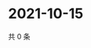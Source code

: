 # 2021-10-15

共 0 条

<!-- BEGIN WEIBO -->
<!-- 最后更新时间 Fri Oct 15 2021 12:17:47 GMT+0800 (China Standard Time) -->

<!-- END WEIBO -->
